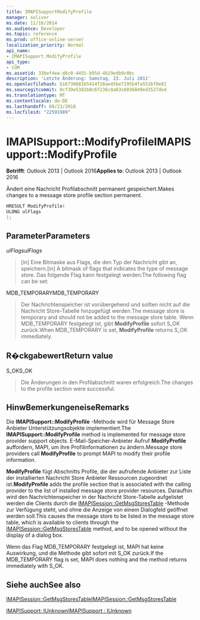 ```yaml
---
title: IMAPISupportModifyProfile
manager: soliver
ms.date: 11/16/2014
ms.audience: Developer
ms.topic: reference
ms.prod: office-online-server
localization_priority: Normal
api_name:
- IMAPISupport.ModifyProfile
api_type:
- COM
ms.assetid: 33bef4ea-d6c0-4455-b95d-4b29edb9c0bc
description: 'Letzte Änderung: Samstag, 23. Juli 2011'
ms.openlocfilehash: b16730681b5414f28ae45be7195b4fa551bf0e82
ms.sourcegitcommit: 0cf39e5382b8c6f236c8a63c6036849ed3527ded
ms.translationtype: MT
ms.contentlocale: de-DE
ms.lasthandoff: 08/23/2018
ms.locfileid: "22591989"
---
```

# <a name="imapisupportmodifyprofile"></a><span data-ttu-id="3f27c-103">IMAPISupport::ModifyProfile</span><span class="sxs-lookup"><span data-stu-id="3f27c-103">IMAPISupport::ModifyProfile</span></span>

  
  
<span data-ttu-id="3f27c-104">**Betrifft**: Outlook 2013 | Outlook 2016</span><span class="sxs-lookup"><span data-stu-id="3f27c-104">**Applies to**: Outlook 2013 | Outlook 2016</span></span> 
  
<span data-ttu-id="3f27c-105">Ändert eine Nachricht Profilabschnitt permanent gespeichert.</span><span class="sxs-lookup"><span data-stu-id="3f27c-105">Makes changes to a message store profile section permanent.</span></span>
  
```cpp
HRESULT ModifyProfile(
ULONG ulFlags
);
```

## <a name="parameters"></a><span data-ttu-id="3f27c-106">Parameter</span><span class="sxs-lookup"><span data-stu-id="3f27c-106">Parameters</span></span>

 <span data-ttu-id="3f27c-107">_ulFlags_</span><span class="sxs-lookup"><span data-stu-id="3f27c-107">_ulFlags_</span></span>
  
> <span data-ttu-id="3f27c-108">[in] Eine Bitmaske aus Flags, die den Typ der Nachricht gibt an, speichern.</span><span class="sxs-lookup"><span data-stu-id="3f27c-108">[in] A bitmask of flags that indicates the type of message store.</span></span> <span data-ttu-id="3f27c-109">Das folgende Flag kann festgelegt werden:</span><span class="sxs-lookup"><span data-stu-id="3f27c-109">The following flag can be set:</span></span>
    
<span data-ttu-id="3f27c-110">MDB_TEMPORARY</span><span class="sxs-lookup"><span data-stu-id="3f27c-110">MDB_TEMPORARY</span></span> 
  
> <span data-ttu-id="3f27c-111">Der Nachrichtenspeicher ist vorübergehend und sollten nicht auf die Nachricht Store-Tabelle hinzugefügt werden.</span><span class="sxs-lookup"><span data-stu-id="3f27c-111">The message store is temporary and should not be added to the message store table.</span></span> <span data-ttu-id="3f27c-112">Wenn MDB_TEMPORARY festgelegt ist, gibt **ModifyProfile** sofort S_OK zurück.</span><span class="sxs-lookup"><span data-stu-id="3f27c-112">When MDB_TEMPORARY is set, **ModifyProfile** returns S_OK immediately.</span></span> 
    
## <a name="return-value"></a><span data-ttu-id="3f27c-113">R�ckgabewert</span><span class="sxs-lookup"><span data-stu-id="3f27c-113">Return value</span></span>

<span data-ttu-id="3f27c-114">S_OK</span><span class="sxs-lookup"><span data-stu-id="3f27c-114">S_OK</span></span> 
  
> <span data-ttu-id="3f27c-115">Die Änderungen in den Profilabschnitt waren erfolgreich.</span><span class="sxs-lookup"><span data-stu-id="3f27c-115">The changes to the profile section were successful.</span></span>
    
## <a name="remarks"></a><span data-ttu-id="3f27c-116">HinwBemerkungeneise</span><span class="sxs-lookup"><span data-stu-id="3f27c-116">Remarks</span></span>

<span data-ttu-id="3f27c-117">Die **IMAPISupport::ModifyProfile** -Methode wird für Message Store Anbieter Unterstützungsobjekte implementiert.</span><span class="sxs-lookup"><span data-stu-id="3f27c-117">The **IMAPISupport::ModifyProfile** method is implemented for message store provider support objects.</span></span> <span data-ttu-id="3f27c-118">E-Mail-Speicher-Anbieter Aufruf **ModifyProfile** auffordern, MAPI, um ihre Profilinformationen zu ändern.</span><span class="sxs-lookup"><span data-stu-id="3f27c-118">Message store providers call **ModifyProfile** to prompt MAPI to modify their profile information.</span></span> 
  
 <span data-ttu-id="3f27c-119">**ModifyProfile** fügt Abschnitts Profile, die der aufrufende Anbieter zur Liste der installierten Nachricht Store Anbieter Ressourcen zugeordnet ist.</span><span class="sxs-lookup"><span data-stu-id="3f27c-119">**ModifyProfile** adds the profile section that is associated with the calling provider to the list of installed message store provider resources.</span></span> <span data-ttu-id="3f27c-120">Daraufhin wird den Nachrichtenspeicher in der Nachricht Store-Tabelle aufgelistet werden die Clients durch die [IMAPISession::GetMsgStoresTable](imapisession-getmsgstorestable.md) -Methode zur Verfügung steht, und ohne die Anzeige von einem Dialogfeld geöffnet werden soll.</span><span class="sxs-lookup"><span data-stu-id="3f27c-120">This causes the message store to be listed in the message store table, which is available to clients through the [IMAPISession::GetMsgStoresTable](imapisession-getmsgstorestable.md) method, and to be opened without the display of a dialog box.</span></span> 
  
<span data-ttu-id="3f27c-121">Wenn das Flag MDB_TEMPORARY festgelegt ist, MAPI hat keine Auswirkung, und die Methode gibt sofort mit S_OK zurück.</span><span class="sxs-lookup"><span data-stu-id="3f27c-121">If the MDB_TEMPORARY flag is set, MAPI does nothing and the method returns immediately with S_OK.</span></span>
  
## <a name="see-also"></a><span data-ttu-id="3f27c-122">Siehe auch</span><span class="sxs-lookup"><span data-stu-id="3f27c-122">See also</span></span>



[<span data-ttu-id="3f27c-123">IMAPISession::GetMsgStoresTable</span><span class="sxs-lookup"><span data-stu-id="3f27c-123">IMAPISession::GetMsgStoresTable</span></span>](imapisession-getmsgstorestable.md)
  
[<span data-ttu-id="3f27c-124">IMAPISupport: IUnknown</span><span class="sxs-lookup"><span data-stu-id="3f27c-124">IMAPISupport : IUnknown</span></span>](imapisupportiunknown.md)

